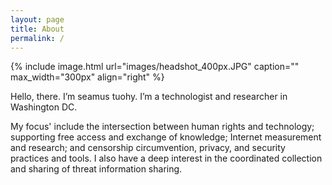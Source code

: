 ```yaml
---
layout: page
title: About
permalink: /
---
```


{% include image.html url="images/headshot_400px.JPG" caption="" max_width="300px" align="right" %}

Hello, there. I’m seamus tuohy. I’m a technologist and researcher in Washington DC.

My focus' include the intersection between human rights and technology; supporting free access and exchange of knowledge; Internet measurement and research; and censorship circumvention, privacy, and security practices and tools. I also have a deep interest in the coordinated collection and sharing of threat information sharing.
